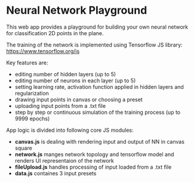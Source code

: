 # Neural Network Playground

This web app provides a playground for building your own neural network for classification 2D points in the plane. 

The training of the network is implemented using Tensorflow JS library: https://www.tensorflow.org/js

Key features are:
* editing number of hidden layers (up to 5)
* editing number of neurons in each layer (up to 5)
* setting learning rate, activation function applied in hidden layers and regularization
* drawing input points in canvas or choosing a preset
* uploading input points from a .txt file
* step by step or continuous simulation of the training process (up to 9999 epochs)

App logic is divided into following core JS modules:
* **canvas.js** is dealing with rendering input and output of NN in canvas square
* **network.js** manges network topology and tensorflow model and renders UI representaion of the network
* **fileUpload.js** handles processing of input loaded from a .txt file
* **data.js** containes 3 input presets